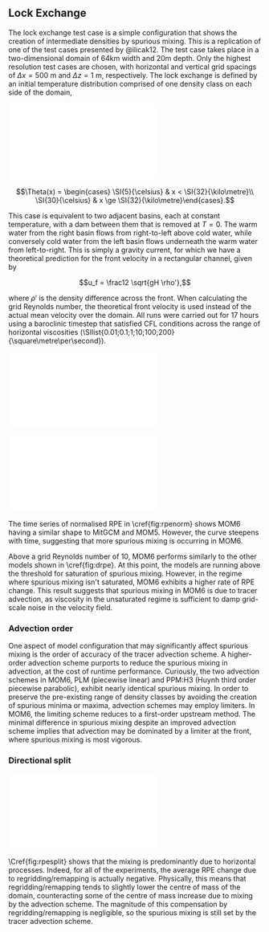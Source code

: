 ## Lock Exchange

The lock exchange test case is a simple configuration that shows the creation of intermediate densities by spurious mixing. This is a replication of one of the test cases presented by @ilicak12. The test case takes place in a two-dimensional domain of 64km width and 20m depth. Only the highest resolution test cases are chosen, with horizontal and vertical grid spacings of $\Delta x = \SI{500}{\metre}$ and $\Delta z = \SI{1}{\metre}$, respectively. The lock exchange is defined by an initial temperature distribution comprised of one density class on each side of the domain,

![\label{fig:snapshot} Snapshots of lock exchange at 6 hours (top) and 17 hours (bottom) at $\nu_h = \SI{0.01}{\square\metre\per\second}$. Temperature (\si{\celsius}) is shown in colours. Spurious mixing at the front can be seen by the presence of intermediate temperatures.](plots/lock_exchange_snapshot_0.01.pdf)

$$\Theta(x) = \begin{cases}
\SI{5}{\celsius} & x < \SI{32}{\kilo\metre}\\
\SI{30}{\celsius} & x \ge \SI{32}{\kilo\metre}\end{cases}.$$

This case is equivalent to two adjacent basins, each at constant temperature, with a dam between them that is removed at $T=0$. The warm water from the right basin flows from right-to-left above cold water, while conversely cold water from the left basin flows underneath the warm water from left-to-right. This is simply a gravity current, for which we have a theoretical prediction for the front velocity in a rectangular channel, given by

$$u_f = \frac12 \sqrt{gH \rho'},$$

where $\rho'$ is the density difference across the front. When calculating the grid Reynolds number, the theoretical front velocity is used instead of the actual mean velocity over the domain. All runs were carried out for 17 hours using a baroclinic timestep that satisfied CFL conditions across the range of horizontal viscosities (\SIlist{0.01;0.1;1;10;100;200}{\square\metre\per\second}).

![\label{fig:rpenorm} Normalised RPE evolution for $\nu_h = \SI{0.01}{\square\metre\per\second}$. MPAS-O, MITGCM and MOM results come from @petersen15 and @ilicak12. MOM6 exhibits a larger increase in RPE due to spurious mixing.](plots/lock_exchange_rpe_norm.pdf)

![\label{fig:drpe} Instantaneous rate of RPE change at 17h. MPAS-O and MITGCM results come from @petersen15 and @ilicak12.](plots/lock_exchange_drpe.pdf)

The time series of normalised RPE in \cref{fig:rpenorm} shows MOM6 having a similar shape to MitGCM and MOM5. However, the curve steepens with time, suggesting that more spurious mixing is occurring in MOM6.

Above a grid Reynolds number of 10, MOM6 performs similarly to the other models shown in \cref{fig:drpe}. At this point, the models are running above the threshold for saturation of spurious mixing. However, in the regime where spurious mixing isn't saturated, MOM6 exhibits a higher rate of RPE change. This result suggests that spurious mixing in MOM6 is due to tracer advection, as viscosity in the unsaturated regime is sufficient to damp grid-scale noise in the velocity field.

### Advection order

One aspect of model configuration that may significantly affect spurious mixing is the order of accuracy of the tracer advection scheme. A higher-order advection scheme purports to reduce the spurious mixing in advection, at the cost of runtime performance. Curiously, the two advection schemes in MOM6, PLM (piecewise linear) and PPM:H3 (Huynh third order piecewise parabolic), exhibit nearly identical spurious mixing. In order to preserve the pre-existing range of density classes by avoiding the creation of spurious minima or maxima, advection schemes may employ limiters. In MOM6, the limiting scheme reduces to a first-order upstream method. The minimal difference in spurious mixing despite an improved advection scheme implies that advection may be dominated by a limiter at the front, where spurious mixing is most vigorous.

### Directional split

![\label{fig:rpesplit} Horizontal and vertical contributions to RPE change](plots/lock_exchange_drpe_split.pdf)

\Cref{fig:rpesplit} shows that the mixing is predominantly due to horizontal processes. Indeed, for all of the experiments, the average RPE change due to regridding/remapping is actually negative. Physically, this means that regridding/remapping tends to slightly lower the centre of mass of the domain, counteracting some of the centre of mass increase due to mixing by the advection scheme. The magnitude of this compensation by regridding/remapping is negligible, so the spurious mixing is still set by the tracer advection scheme.
